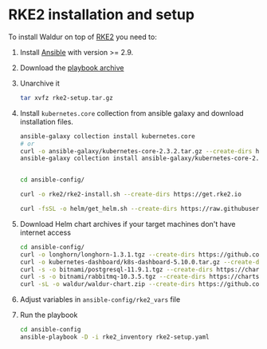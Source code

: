 # RKE2 installation and setup

To install Waldur on top of [RKE2](https://docs.rke2.io/) you need to:

1. Install [Ansible](https://docs.ansible.com/ansible/2.9/) with version >= 2.9.
1. Download the [playbook archive](rke2-setup.tar.gz)
1. Unarchive it

    ```bash
    tar xvfz rke2-setup.tar.gz
    ```

1. Install `kubernetes.core` collection from ansible galaxy and download installation files.

    ```bash
    ansible-galaxy collection install kubernetes.core
    # or
    curl -o ansible-galaxy/kubernetes-core-2.3.2.tar.gz --create-dirs https://galaxy.ansible.com/download/kubernetes-core-2.3.2.tar.gz
    ansible-galaxy collection install ansible-galaxy/kubernetes-core-2.3.2.tar.gz


    cd ansible-config/

    curl -o rke2/rke2-install.sh --create-dirs https://get.rke2.io

    curl -fsSL -o helm/get_helm.sh --create-dirs https://raw.githubusercontent.com/helm/helm/main/scripts/get-helm-3
    ```

1. Download Helm chart archives if your target machines don't have internet access

    ```bash
    cd ansible-config/
    curl -o longhorn/longhorn-1.3.1.tgz --create-dirs https://github.com/longhorn/charts/releases/download/longhorn-1.3.1/longhorn-1.3.1.tgz
    curl -o kubernetes-dashboard/k8s-dashboard-5.10.0.tar.gz --create-dirs https://kubernetes.github.io/dashboard/kubernetes-dashboard-5.10.0.tgz
    curl -s -o bitnami/postgresql-11.9.1.tgz --create-dirs https://charts.bitnami.com/bitnami/postgresql-11.9.1.tgz
    curl -s -o bitnami/rabbitmq-10.3.5.tgz --create-dirs https://charts.bitnami.com/bitnami/rabbitmq-10.3.5.tgz
    curl -sL -o waldur/waldur-chart.zip --create-dirs https://github.com/waldur/waldur-helm/archive/refs/heads/master.zip
    ```

1. Adjust variables in `ansible-config/rke2_vars` file

1. Run the playbook

    ```bash
    cd ansible-config
    ansible-playbook -D -i rke2_inventory rke2-setup.yaml
    ```
